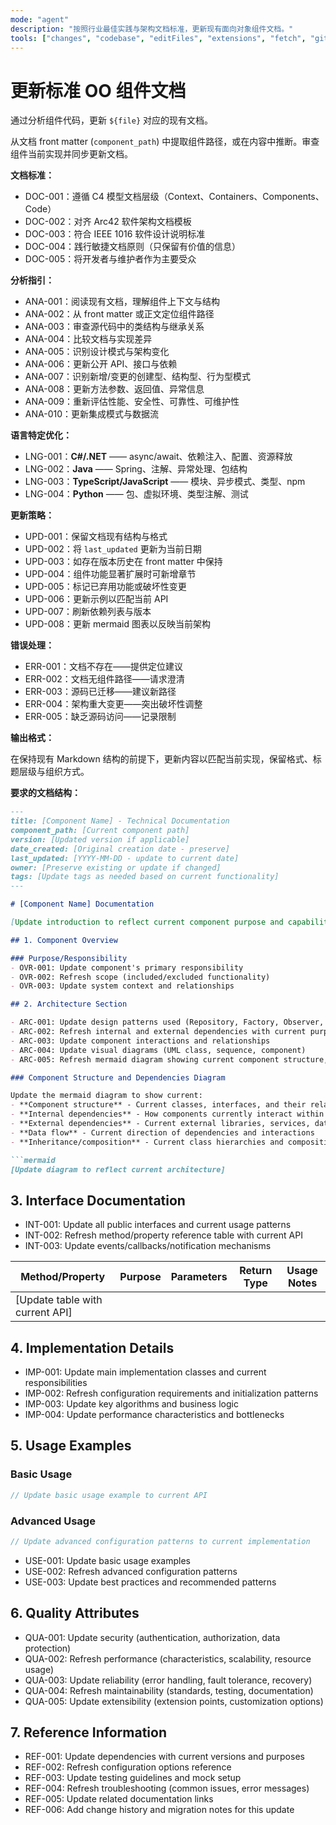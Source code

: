 ```yaml
---
mode: "agent"
description: "按照行业最佳实践与架构文档标准，更新现有面向对象组件文档。"
tools: ["changes", "codebase", "editFiles", "extensions", "fetch", "githubRepo", "openSimpleBrowser", "problems", "runTasks", "search", "searchResults", "terminalLastCommand", "terminalSelection", "testFailure", "usages", "vscodeAPI"]
---
```

# 更新标准 OO 组件文档

通过分析组件代码，更新 `${file}` 对应的现有文档。

从文档 front matter (`component_path`) 中提取组件路径，或在内容中推断。审查组件当前实现并同步更新文档。

**文档标准：**

- DOC-001：遵循 C4 模型文档层级（Context、Containers、Components、Code）
- DOC-002：对齐 Arc42 软件架构文档模板
- DOC-003：符合 IEEE 1016 软件设计说明标准
- DOC-004：践行敏捷文档原则（只保留有价值的信息）
- DOC-005：将开发者与维护者作为主要受众

**分析指引：**

- ANA-001：阅读现有文档，理解组件上下文与结构
- ANA-002：从 front matter 或正文定位组件路径
- ANA-003：审查源代码中的类结构与继承关系
- ANA-004：比较文档与实现差异
- ANA-005：识别设计模式与架构变化
- ANA-006：更新公开 API、接口与依赖
- ANA-007：识别新增/变更的创建型、结构型、行为型模式
- ANA-008：更新方法参数、返回值、异常信息
- ANA-009：重新评估性能、安全性、可靠性、可维护性
- ANA-010：更新集成模式与数据流

**语言特定优化：**

- LNG-001：**C#/.NET** —— async/await、依赖注入、配置、资源释放
- LNG-002：**Java** —— Spring、注解、异常处理、包结构
- LNG-003：**TypeScript/JavaScript** —— 模块、异步模式、类型、npm
- LNG-004：**Python** —— 包、虚拟环境、类型注解、测试

**更新策略：**

- UPD-001：保留文档现有结构与格式
- UPD-002：将 `last_updated` 更新为当前日期
- UPD-003：如存在版本历史在 front matter 中保持
- UPD-004：组件功能显著扩展时可新增章节
- UPD-005：标记已弃用功能或破坏性变更
- UPD-006：更新示例以匹配当前 API
- UPD-007：刷新依赖列表与版本
- UPD-008：更新 mermaid 图表以反映当前架构

**错误处理：**

- ERR-001：文档不存在——提供定位建议
- ERR-002：文档无组件路径——请求澄清
- ERR-003：源码已迁移——建议新路径
- ERR-004：架构重大变更——突出破坏性调整
- ERR-005：缺乏源码访问——记录限制

**输出格式：**

在保持现有 Markdown 结构的前提下，更新内容以匹配当前实现，保留格式、标题层级与组织方式。

**要求的文档结构：**

```md
---
title: [Component Name] - Technical Documentation
component_path: [Current component path]
version: [Updated version if applicable]
date_created: [Original creation date - preserve]
last_updated: [YYYY-MM-DD - update to current date]
owner: [Preserve existing or update if changed]
tags: [Update tags as needed based on current functionality]
---

# [Component Name] Documentation

[Update introduction to reflect current component purpose and capabilities]

## 1. Component Overview

### Purpose/Responsibility
- OVR-001: Update component's primary responsibility
- OVR-002: Refresh scope (included/excluded functionality)
- OVR-003: Update system context and relationships

## 2. Architecture Section

- ARC-001: Update design patterns used (Repository, Factory, Observer, etc.)
- ARC-002: Refresh internal and external dependencies with current purposes
- ARC-003: Update component interactions and relationships
- ARC-004: Update visual diagrams (UML class, sequence, component)
- ARC-005: Refresh mermaid diagram showing current component structure, relationships, and dependencies

### Component Structure and Dependencies Diagram

Update the mermaid diagram to show current:
- **Component structure** - Current classes, interfaces, and their relationships
- **Internal dependencies** - How components currently interact within the system
- **External dependencies** - Current external libraries, services, databases, APIs
- **Data flow** - Current direction of dependencies and interactions
- **Inheritance/composition** - Current class hierarchies and composition relationships

```mermaid
[Update diagram to reflect current architecture]
```

## 3. Interface Documentation

- INT-001: Update all public interfaces and current usage patterns
- INT-002: Refresh method/property reference table with current API
- INT-003: Update events/callbacks/notification mechanisms

| Method/Property | Purpose | Parameters | Return Type | Usage Notes |
|-----------------|---------|------------|-------------|-------------|
| [Update table with current API] | | | | |

## 4. Implementation Details

- IMP-001: Update main implementation classes and current responsibilities
- IMP-002: Refresh configuration requirements and initialization patterns
- IMP-003: Update key algorithms and business logic
- IMP-004: Update performance characteristics and bottlenecks

## 5. Usage Examples

### Basic Usage

```csharp
// Update basic usage example to current API
```

### Advanced Usage

```csharp
// Update advanced configuration patterns to current implementation
```

- USE-001: Update basic usage examples
- USE-002: Refresh advanced configuration patterns
- USE-003: Update best practices and recommended patterns

## 6. Quality Attributes

- QUA-001: Update security (authentication, authorization, data protection)
- QUA-002: Refresh performance (characteristics, scalability, resource usage)
- QUA-003: Update reliability (error handling, fault tolerance, recovery)
- QUA-004: Refresh maintainability (standards, testing, documentation)
- QUA-005: Update extensibility (extension points, customization options)

## 7. Reference Information

- REF-001: Update dependencies with current versions and purposes
- REF-002: Refresh configuration options reference
- REF-003: Update testing guidelines and mock setup
- REF-004: Refresh troubleshooting (common issues, error messages)
- REF-005: Update related documentation links
- REF-006: Add change history and migration notes for this update

```


